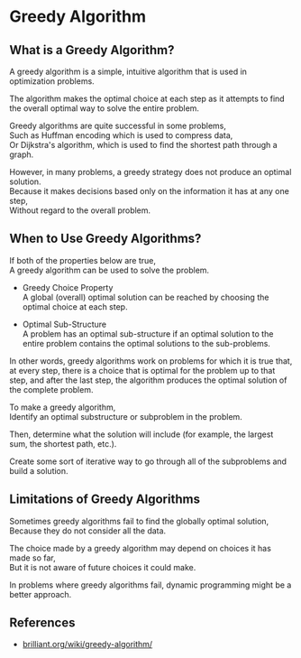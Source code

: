 # Greedy Algorithm

## What is a Greedy Algorithm?

A greedy algorithm is a simple, intuitive algorithm that is used in optimization problems.

The algorithm makes the optimal choice at each step as it attempts to find the overall optimal way to solve the entire problem.

Greedy algorithms are quite successful in some problems,  
Such as Huffman encoding which is used to compress data,  
Or Dijkstra's algorithm, which is used to find the shortest path through a graph.

However, in many problems, a greedy strategy does not produce an optimal solution.  
Because it makes decisions based only on the information it has at any one step,  
Without regard to the overall problem.

## When to Use Greedy Algorithms?

If both of the properties below are true,  
A greedy algorithm can be used to solve the problem.

- Greedy Choice Property  
  A global (overall) optimal solution can be reached by choosing the optimal choice at each step.

- Optimal Sub-Structure  
  A problem has an optimal sub-structure if an optimal solution to the entire problem contains the optimal solutions to the sub-problems.

In other words, greedy algorithms work on problems for which it is true that, at every step, there is a choice that is optimal for the problem up to that step, and after the last step, the algorithm produces the optimal solution of the complete problem.

To make a greedy algorithm,  
Identify an optimal substructure or subproblem in the problem.

Then, determine what the solution will include (for example, the largest sum, the shortest path, etc.).

Create some sort of iterative way to go through all of the subproblems and build a solution.

## Limitations of Greedy Algorithms

Sometimes greedy algorithms fail to find the globally optimal solution,  
Because they do not consider all the data.

The choice made by a greedy algorithm may depend on choices it has made so far,  
But it is not aware of future choices it could make.

In problems where greedy algorithms fail, dynamic programming might be a better approach.

## References

- [brilliant.org/wiki/greedy-algorithm/](https://brilliant.org/wiki/greedy-algorithm/)
